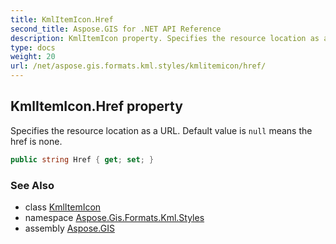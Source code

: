 ```yaml
---
title: KmlItemIcon.Href
second_title: Aspose.GIS for .NET API Reference
description: KmlItemIcon property. Specifies the resource location as a URL. Default value is null means the href is none
type: docs
weight: 20
url: /net/aspose.gis.formats.kml.styles/kmlitemicon/href/
---
```

## KmlItemIcon.Href property

Specifies the resource location as a URL. Default value is `null` means the href is none.

```csharp
public string Href { get; set; }
```

### See Also

* class [KmlItemIcon](../)
* namespace [Aspose.Gis.Formats.Kml.Styles](../../kmlitemicon/)
* assembly [Aspose.GIS](../../../)


